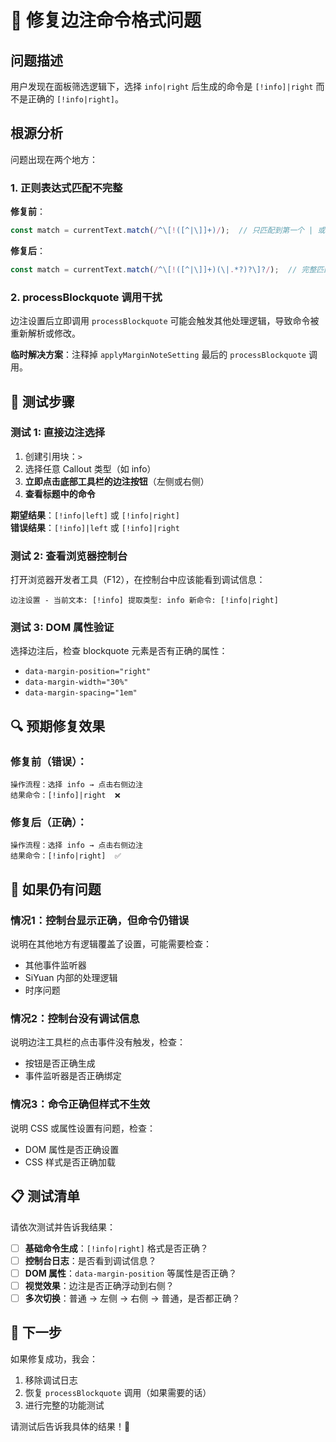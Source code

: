 # 🔧 修复边注命令格式问题

## 问题描述
用户发现在面板筛选逻辑下，选择 `info|right` 后生成的命令是 `[!info]|right` 而不是正确的 `[!info|right]`。

## 根源分析
问题出现在两个地方：

### 1. 正则表达式匹配不完整
**修复前**：
```javascript
const match = currentText.match(/^\[!([^|\]]+)/);  // 只匹配到第一个 | 或 ]
```

**修复后**：
```javascript
const match = currentText.match(/^\[!([^|\]]+)(\|.*?)?\]?/);  // 完整匹配整个命令
```

### 2. processBlockquote 调用干扰
边注设置后立即调用 `processBlockquote` 可能会触发其他处理逻辑，导致命令被重新解析或修改。

**临时解决方案**：注释掉 `applyMarginNoteSetting` 最后的 `processBlockquote` 调用。

## 🧪 测试步骤

### 测试 1: 直接边注选择
1. 创建引用块：`> `
2. 选择任意 Callout 类型（如 info）
3. **立即点击底部工具栏的边注按钮**（左侧或右侧）
4. **查看标题中的命令**

**期望结果**：`[!info|left]` 或 `[!info|right]`  
**错误结果**：`[!info]|left` 或 `[!info]|right`

### 测试 2: 查看浏览器控制台
打开浏览器开发者工具（F12），在控制台中应该能看到调试信息：
```
边注设置 - 当前文本: [!info] 提取类型: info 新命令: [!info|right]
```

### 测试 3: DOM 属性验证
选择边注后，检查 blockquote 元素是否有正确的属性：
- `data-margin-position="right"`  
- `data-margin-width="30%"`
- `data-margin-spacing="1em"`

## 🔍 预期修复效果

### **修复前（错误）**：
```
操作流程：选择 info → 点击右侧边注
结果命令：[!info]|right  ❌
```

### **修复后（正确）**：
```
操作流程：选择 info → 点击右侧边注  
结果命令：[!info|right]  ✅
```

## 🚨 如果仍有问题

### 情况1：控制台显示正确，但命令仍错误
说明在其他地方有逻辑覆盖了设置，可能需要检查：
- 其他事件监听器
- SiYuan 内部的处理逻辑
- 时序问题

### 情况2：控制台没有调试信息
说明边注工具栏的点击事件没有触发，检查：
- 按钮是否正确生成
- 事件监听器是否正确绑定

### 情况3：命令正确但样式不生效
说明 CSS 或属性设置有问题，检查：
- DOM 属性是否正确设置
- CSS 样式是否正确加载

## 📋 测试清单

请依次测试并告诉我结果：

- [ ] **基础命令生成**：`[!info|right]` 格式是否正确？
- [ ] **控制台日志**：是否看到调试信息？  
- [ ] **DOM 属性**：`data-margin-position` 等属性是否正确？
- [ ] **视觉效果**：边注是否正确浮动到右侧？
- [ ] **多次切换**：普通 → 左侧 → 右侧 → 普通，是否都正确？

## 🎯 下一步

如果修复成功，我会：
1. 移除调试日志
2. 恢复 `processBlockquote` 调用（如果需要的话）
3. 进行完整的功能测试

请测试后告诉我具体的结果！🔧
